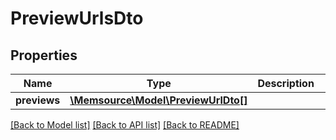 # PreviewUrlsDto

## Properties
Name | Type | Description | Notes
------------ | ------------- | ------------- | -------------
**previews** | [**\Memsource\Model\PreviewUrlDto[]**](PreviewUrlDto.md) |  | [optional] 

[[Back to Model list]](../README.md#documentation-for-models) [[Back to API list]](../README.md#documentation-for-api-endpoints) [[Back to README]](../README.md)


